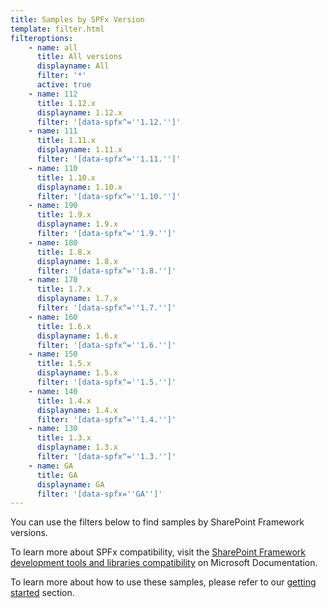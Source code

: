```yaml
---
title: Samples by SPFx Version
template: filter.html
filteroptions:
    - name: all
      title: All versions
      displayname: All
      filter: '*'
      active: true
    - name: 112
      title: 1.12.x
      displayname: 1.12.x
      filter: '[data-spfx^=''1.12.'']'
    - name: 111
      title: 1.11.x
      displayname: 1.11.x
      filter: '[data-spfx^=''1.11.'']'
    - name: 110
      title: 1.10.x
      displayname: 1.10.x
      filter: '[data-spfx^=''1.10.'']'
    - name: 190
      title: 1.9.x
      displayname: 1.9.x
      filter: '[data-spfx^=''1.9.'']'
    - name: 180
      title: 1.8.x
      displayname: 1.8.x
      filter: '[data-spfx^=''1.8.'']'
    - name: 170
      title: 1.7.x
      displayname: 1.7.x
      filter: '[data-spfx^=''1.7.'']'
    - name: 160
      title: 1.6.x
      displayname: 1.6.x
      filter: '[data-spfx^=''1.6.'']'
    - name: 150
      title: 1.5.x
      displayname: 1.5.x
      filter: '[data-spfx^=''1.5.'']'
    - name: 140
      title: 1.4.x
      displayname: 1.4.x
      filter: '[data-spfx^=''1.4.'']'
    - name: 130
      title: 1.3.x
      displayname: 1.3.x
      filter: '[data-spfx^=''1.3.'']'
    - name: GA
      title: GA
      displayname: GA
      filter: '[data-spfx=''GA'']'
---
```


You can use the filters below to find samples by SharePoint Framework versions.

To learn more about SPFx compatibility, visit the [SharePoint Framework development tools and libraries compatibility](https://docs.microsoft.com/sharepoint/dev/spfx/compatibility) on Microsoft Documentation.

To learn more about how to use these samples, please refer to our [getting started](./gettingstarted/index.md) section.
